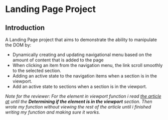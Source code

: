 # Landing Page Project

## Introduction

A Landing Page project that aims to demonstrate the ability to  manipulate the DOM by:

* Dynamically creating and updating navigational menu based on the amount of content that is added to the page
* When clicking an item from the navigation menu, the link scroll smoothly to the selected section.
* Adding an active state to the navigation items when a section is in the viewport.
* Add an active state to sections when a section is in the viewport.

*Note for the reviewer: For the element in viewport function i read [the article at](https://gomakethings.com/how-to-test-if-an-element-is-in-the-viewport-with-vanilla-javascript/)
until the **Determining if the element is in the viewport** section. Then wrote my function without
viewing the rest of the article until i finished writing my function and making sure it works.*
